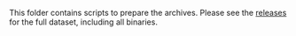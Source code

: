 This folder contains scripts to prepare the archives. Please see the [releases](https://github.com/sola-st/WasmBench/releases) for the full dataset, including all binaries. 
